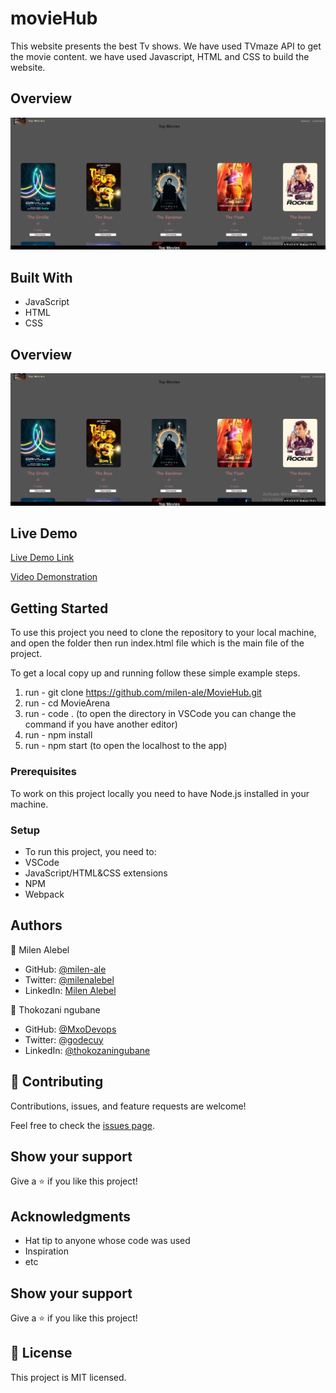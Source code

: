 # movieHub

This website presents the best Tv shows. We have used TVmaze API to get the movie content. we have used Javascript, HTML and CSS to build the website.

## Overview

<img width="765" alt="Movie" src="movies.png">

## Built With

- JavaScript
- HTML
- CSS

## Overview

<div>
    <img src="movies.PNG" alt="movies">
</div>

## Live Demo

[Live Demo Link](https://milen-ale.github.io/movieHub/)

[Video Demonstration](https://drive.google.com/file/d/1mhAsbTUOKVE63LAskGVtuMM8jbEzb4eM/view?usp=sharing)

## Getting Started

To use this project you need to clone the repository to your local machine, and open the folder then run index.html file which is the main file of the project.

To get a local copy up and running follow these simple example steps.

1. run - git clone https://github.com/milen-ale/MovieHub.git
2. run - cd MovieArena
3. run - code . (to open the directory in VSCode you can change the command if you have another editor)
4. run - npm install
5. run - npm start (to open the localhost to the app)

### Prerequisites

To work on this project locally you need to have Node.js installed in your machine.

### Setup

- To run this project, you need to:
- VSCode
- JavaScript/HTML&CSS extensions
- NPM
- Webpack

## Authors

👤 Milen Alebel

- GitHub: [@milen-ale](https://github.com/milen-ale)
- Twitter: [@milenalebel](https://twitter.com/milenalebel)
- LinkedIn: [Milen Alebel](https://linkedin.com/in/MilenAlebel)

👤 Thokozani ngubane

- GitHub: [@MxoDevops](https://twitter.com/MxoDevops)
- Twitter: [@godecuy](https://github.com/godecuy)
- LinkedIn: [@thokozaningubane](https://www.linkedin.com/in/thokozaningubane/)

## 🤝 Contributing

Contributions, issues, and feature requests are welcome!

Feel free to check the [issues page](../../issues/).

## Show your support

Give a ⭐ if you like this project!

## Acknowledgments

- Hat tip to anyone whose code was used
- Inspiration
- etc

## Show your support

Give a ⭐️ if you like this project!

## 📝 License

This project is MIT licensed.
